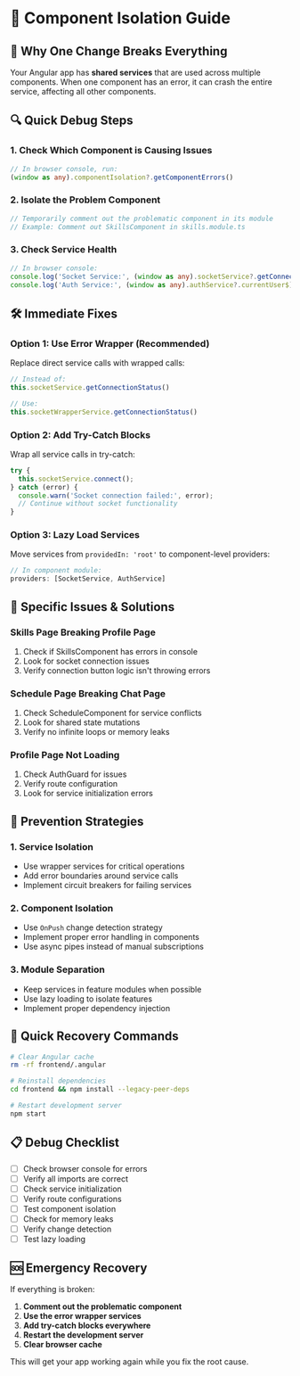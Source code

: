 # 🔧 Component Isolation Guide

## 🚨 **Why One Change Breaks Everything**

Your Angular app has **shared services** that are used across multiple components. When one component has an error, it can crash the entire service, affecting all other components.

## 🔍 **Quick Debug Steps**

### **1. Check Which Component is Causing Issues**
```typescript
// In browser console, run:
(window as any).componentIsolation?.getComponentErrors()
```

### **2. Isolate the Problem Component**
```typescript
// Temporarily comment out the problematic component in its module
// Example: Comment out SkillsComponent in skills.module.ts
```

### **3. Check Service Health**
```typescript
// In browser console:
console.log('Socket Service:', (window as any).socketService?.getConnectionInfo());
console.log('Auth Service:', (window as any).authService?.currentUser$);
```

## 🛠️ **Immediate Fixes**

### **Option 1: Use Error Wrapper (Recommended)**
Replace direct service calls with wrapped calls:

```typescript
// Instead of:
this.socketService.getConnectionStatus()

// Use:
this.socketWrapperService.getConnectionStatus()
```

### **Option 2: Add Try-Catch Blocks**
Wrap all service calls in try-catch:

```typescript
try {
  this.socketService.connect();
} catch (error) {
  console.warn('Socket connection failed:', error);
  // Continue without socket functionality
}
```

### **Option 3: Lazy Load Services**
Move services from `providedIn: 'root'` to component-level providers:

```typescript
// In component module:
providers: [SocketService, AuthService]
```

## 🎯 **Specific Issues & Solutions**

### **Skills Page Breaking Profile Page**
1. Check if SkillsComponent has errors in console
2. Look for socket connection issues
3. Verify connection button logic isn't throwing errors

### **Schedule Page Breaking Chat Page**
1. Check ScheduleComponent for service conflicts
2. Look for shared state mutations
3. Verify no infinite loops or memory leaks

### **Profile Page Not Loading**
1. Check AuthGuard for issues
2. Verify route configuration
3. Look for service initialization errors

## 🔧 **Prevention Strategies**

### **1. Service Isolation**
- Use wrapper services for critical operations
- Add error boundaries around service calls
- Implement circuit breakers for failing services

### **2. Component Isolation**
- Use `OnPush` change detection strategy
- Implement proper error handling in components
- Use async pipes instead of manual subscriptions

### **3. Module Separation**
- Keep services in feature modules when possible
- Use lazy loading to isolate features
- Implement proper dependency injection

## 🚀 **Quick Recovery Commands**

```bash
# Clear Angular cache
rm -rf frontend/.angular

# Reinstall dependencies
cd frontend && npm install --legacy-peer-deps

# Restart development server
npm start
```

## 📋 **Debug Checklist**

- [ ] Check browser console for errors
- [ ] Verify all imports are correct
- [ ] Check service initialization
- [ ] Verify route configurations
- [ ] Test component isolation
- [ ] Check for memory leaks
- [ ] Verify change detection
- [ ] Test lazy loading

## 🆘 **Emergency Recovery**

If everything is broken:

1. **Comment out the problematic component**
2. **Use the error wrapper services**
3. **Add try-catch blocks everywhere**
4. **Restart the development server**
5. **Clear browser cache**

This will get your app working again while you fix the root cause. 